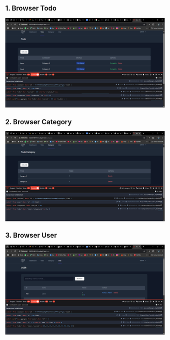 ## 1.  Browser Todo

![Alt text](screenshoot/tugas9/n+1Todo.png)

## 2. Browser Category

![Alt text](screenshoot/tugas9/n+1category.png)

## 3. Browser User
![Alt text](screenshoot/tugas9/n+1user.png)